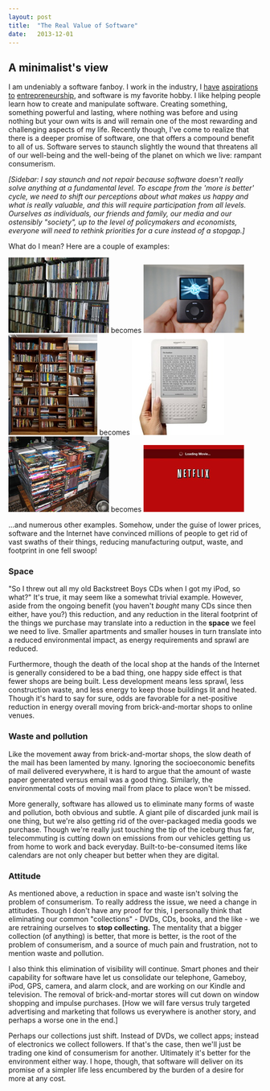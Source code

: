 ```yaml
---
layout: post
title:  "The Real Value of Software"
date:   2013-12-01
---
```


## A minimalist's view

I am undeniably a software fanboy. I work in the industry, I
[have](http://grano.la) [aspirations to](http://getsilvi.com)
[entrepreneurship](http://yellowcapsoftware.com), and software is my
favorite hobby. I like helping people learn how to create and manipulate
software. Creating something, something powerful and lasting, where
nothing was before and using nothing but your own wits is and will
remain one of the most rewarding and challenging aspects of my life.
Recently though, I've come to realize that there is a deeper promise of
software, one that offers a compound benefit to all of us. Software
serves to staunch slightly the wound that threatens all of our
well-being and the well-being of the planet on which we live: rampant
consumerism.

*[Sidebar: I say staunch and not repair because software doesn't really solve
anything at a fundamental level. To escape from the 'more is better'
cycle, we need to shift our perceptions about what makes us happy and
what is really valuable, and this will require participation from all
levels. Ourselves as individuals, our friends and family, our media and
our ostensibly "society", up to the level of policymakers and
economists, everyone will need to rethink priorities for a cure instead
of a stopgap.]*

What do I mean? Here are a couple of examples:

<img src='/static/img/cds.jpg'>
becomes
<img src='/static/img/ipod.jpg'>

<img src='/static/img/books.jpg'>
becomes
<img src='/static/img/kindle.jpg'>

<img src='/static/img/dvds.jpg'>
becomes
<img src='/static/img/netflix.jpg'>

...and numerous other examples. Somehow, under the guise of lower
prices, software and the Internet have convinced millions of people to get rid of vast
swaths of their things, reducing manufacturing output, waste, and
footprint in one fell swoop! 

### Space

"So I threw out all my old Backstreet Boys CDs when I got my iPod, so
what?" It's true, it may seem like a somewhat trivial example. However,
aside from the ongoing benefit (you haven't *bought* many CDs since then
either, have you?) this reduction, and any reduction in the literal
footprint of the things we purchase may translate into a reduction in
the **space** we feel we need to live. Smaller apartments and smaller
houses in turn translate into a reduced environmental impact, as energy
requirements and sprawl are reduced.

Furthermore, though the death of the local shop at the hands of the
Internet is generally considered to be a bad thing, one happy side effect
is that fewer shops are being built. Less development means less sprawl,
less construction waste, and less energy to keep those buildings lit and
heated. Though it's hard to say for sure, odds are favorable for a
net-positive reduction in energy overall moving from brick-and-mortar
shops to online venues.

### Waste and pollution

Like the movement away from brick-and-mortar shops, the slow death of
the mail has been lamented by many. Ignoring the socioeconomic benefits
of mail delivered everywhere, it is hard to argue that the amount of
waste paper generated versus email was a good thing. Similarly, the
environmental costs of moving mail from place to place won't be missed.

More generally, software has allowed us to eliminate many forms of
waste and pollution, both obvious and subtle. A giant pile of discarded
junk mail is one thing, but we're also getting rid of the over-packaged media goods we
purchase. Though we're really just touching the tip of the iceburg thus
far, telecommuting is cutting down on emissions from our vehicles
getting us from home to work and back everyday. Built-to-be-consumed
items like calendars are not only cheaper but better when they are
digital.

### Attitude

As mentioned above, a reduction in space and waste isn't solving the
problem of consumerism. To really address the issue, we need a change in
attitudes. Though I don't have any proof for this, I personally think
that eliminating our common "collections" - DVDs, CDs, books, and the
like - we are retraining ourselves to **stop collecting.** The mentality
that a bigger collection (of anything) is better, that more is better,
is the root of the problem of consumerism, and a source of much pain and
frustration, not to mention waste and pollution. 

I also think this elimination of visibility will continue. Smart phones
and their capability for software have let us consolidate our telephone,
Gameboy, iPod, GPS, camera, and alarm clock, and are working on our Kindle and
television. The removal of brick-and-mortar stores will cut down on
window shopping and impulse purchases. [How we will fare versus truly
targeted advertising and marketing that follows us everywhere is another
story, and perhaps a worse one in the end.] 

Perhaps our collections just shift. Instead of DVDs, we collect apps;
instead of electronics we collect followers. If that's the case, then
we'll just be trading one kind of consumerism for another. Ultimately
it's better for the environment either way. I hope, though, that
software will deliver on its promise of a simpler life less encumbered
by the burden of a desire for more at any cost.

